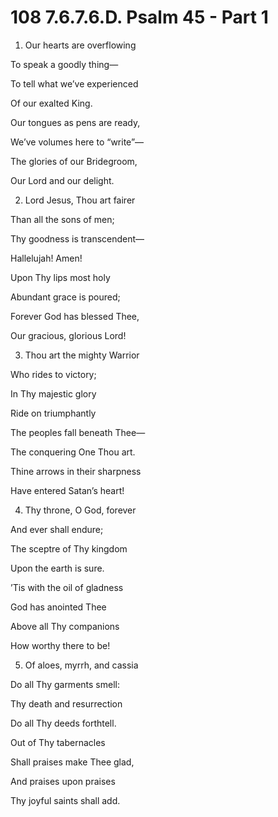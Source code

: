 # 108 7.6.7.6.D. Psalm 45 - Part 1

1.  Our hearts are overflowing

To speak a goodly thing—

To tell what we’ve experienced

Of our exalted King.

Our tongues as pens are ready,

We’ve volumes here to “write”—

The glories of our Bridegroom,

Our Lord and our delight.

2.  Lord Jesus, Thou art fairer

Than all the sons of men;

Thy goodness is transcendent—

Hallelujah! Amen!

Upon Thy lips most holy

Abundant grace is poured;

Forever God has blessed Thee,

Our gracious, glorious Lord!

3.  Thou art the mighty Warrior

Who rides to victory;

In Thy majestic glory

Ride on triumphantly

The peoples fall beneath Thee—

The conquering One Thou art.

Thine arrows in their sharpness

Have entered Satan’s heart!

4.  Thy throne, O God, forever

And ever shall endure;

The sceptre of Thy kingdom

Upon the earth is sure.

’Tis with the oil of gladness

God has anointed Thee

Above all Thy companions

How worthy there to be!

5.  Of aloes, myrrh, and cassia

Do all Thy garments smell:

Thy death and resurrection

Do all Thy deeds forthtell.

Out of Thy tabernacles

Shall praises make Thee glad,

And praises upon praises

Thy joyful saints shall add.


